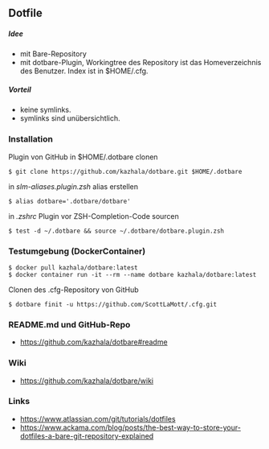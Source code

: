 ## Dotfile

##### Idee
- mit Bare-Repository
- mit dotbare-Plugin, Workingtree des Repository ist das Homeverzeichnis des Benutzer. Index ist in $HOME/.cfg.

##### Vorteil
- keine symlinks.
- symlinks sind unübersichtlich.

### Installation
Plugin von GitHub in $HOME/.dotbare clonen
```
$ git clone https://github.com/kazhala/dotbare.git $HOME/.dotbare
```
in _slm-aliases.plugin.zsh_ alias erstellen
```
$ alias dotbare='.dotbare/dotbare'
```
in _.zshrc_ Plugin vor ZSH-Completion-Code sourcen
```
$ test -d ~/.dotbare && source ~/.dotbare/dotbare.plugin.zsh
```
### Testumgebung (DockerContainer)
```
$ docker pull kazhala/dotbare:latest
$ docker container run -it --rm --name dotbare kazhala/dotbare:latest
```

Clonen des .cfg-Repository von GitHub
```
$ dotbare finit -u https://github.com/ScottLaMott/.cfg.git
```
### README.md und GitHub-Repo
- https://github.com/kazhala/dotbare#readme

### Wiki

- https://github.com/kazhala/dotbare/wiki


### Links

- https://www.atlassian.com/git/tutorials/dotfiles
- https://www.ackama.com/blog/posts/the-best-way-to-store-your-dotfiles-a-bare-git-repository-explained
